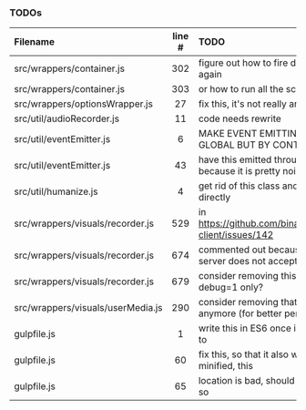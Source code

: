 ### TODOs
| Filename | line # | TODO
|:------|:------:|:------
| src/wrappers/container.js | 302 | figure out how to fire dom's onload event again
| src/wrappers/container.js | 303 | or how to run all the scripts over again
| src/wrappers/optionsWrapper.js | 27 | fix this, it's not really an option
| src/util/audioRecorder.js | 11 | code needs rewrite
| src/util/eventEmitter.js | 6 | MAKE EVENT EMITTING IN DESPOT NOT GLOBAL BUT BY CONTAINER ID INSTEAD
| src/util/eventEmitter.js | 43 | have this emitted through a configuration because it is pretty noisy
| src/util/humanize.js | 4 | get rid of this class and use those imports directly
| src/wrappers/visuals/recorder.js | 529 | in https://github.com/binarykitchen/videomail-client/issues/142
| src/wrappers/visuals/recorder.js | 674 | commented out because for some reasons server does not accept such a long
| src/wrappers/visuals/recorder.js | 679 | consider removing this later or have it for debug=1 only?
| src/wrappers/visuals/userMedia.js | 290 | consider removing that if it's not the case anymore (for better performance)
| gulpfile.js | 1 | write this in ES6 once i have figured out how to
| gulpfile.js | 60 | fix this, so that it also works when not minified, this
| gulpfile.js | 65 | location is bad, should be in a temp folder or so